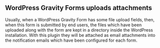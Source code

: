 ## WordPress Gravity Forms uploads attachments

Usually, when a WordPress Gravity Form has some file upload fields, then, when this form is submitted by end users, the files which have been uploaded along with the form are kept in a directory inside the WordPress installation. With this plugin they will be attached as email attachments into the notification emails which have been configured for each form. 